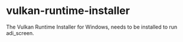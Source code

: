 # vulkan-runtime-installer
The Vulkan Runtime Installer for Windows, needs to be installed to run adi_screen.
